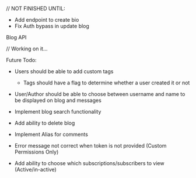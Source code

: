 // NOT FINISHED UNTIL:

- Add endpoint to create bio
- Fix Auth bypass in update blog

Blog API

// Working on it...

Future Todo:

- Users should be able to add custom tags

  - Tags should have a flag to determine whether a user created it or not

- User/Author should be able to choose between username and name to be displayed on blog and messages
- Implement blog search functionality
- Add ability to delete blog

- Implement Alias for comments

- Error message not correct when token is not provided (Custom Permissions Only)

- Add ability to choose which subscriptions/subscribers to view (Active/in-active)
